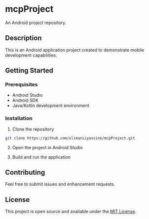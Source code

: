 # mcpProject

An Android project repository.

## Description

This is an Android application project created to demonstrate mobile development capabilities.

## Getting Started

### Prerequisites

- Android Studio
- Android SDK
- Java/Kotlin development environment

### Installation

1. Clone the repository
```bash
git clone https://github.com/slimaniiyassine/mcpProject.git
```

2. Open the project in Android Studio

3. Build and run the application

## Contributing

Feel free to submit issues and enhancement requests.

## License

This project is open source and available under the [MIT License](LICENSE).
